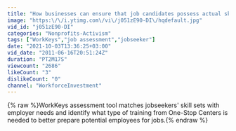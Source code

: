 ```yaml
---
title: "How businesses can ensure that job candidates possess actual skills"
image: "https:\/\/i.ytimg.com\/vi\/j051zE90-DI\/hqdefault.jpg"
vid_id: "j051zE90-DI"
categories: "Nonprofits-Activism"
tags: ["WorkKeys","job assessment","jobseeker"]
date: "2021-10-03T13:36:25+03:00"
vid_date: "2011-06-16T20:51:24Z"
duration: "PT2M17S"
viewcount: "2686"
likeCount: "3"
dislikeCount: "0"
channel: "WorkforceInvestment"
---
```

{% raw %}WorkKeys assessment tool matches jobseekers' skill sets with employer needs and identify what type of training from One-Stop Centers is needed to better prepare potential employees for jobs.{% endraw %}
